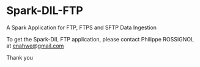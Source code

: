 # Spark-DIL-FTP
A Spark Application for FTP, FTPS and SFTP Data Ingestion

To get the Spark-DIL FTP application, please contact Philippe ROSSIGNOL at enahwe@gmail.com

Thank you
